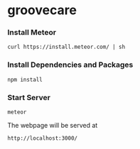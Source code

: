 # groovecare

### Install Meteor
```
curl https://install.meteor.com/ | sh
```

### Install Dependencies and Packages
```
npm install
```

### Start Server
```
meteor
```

The webpage will be served at
```
http://localhost:3000/
```
